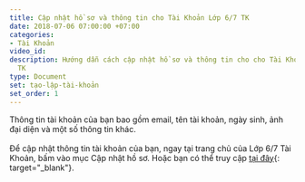 ```yaml
---
title: Cập nhật hồ sơ và thông tin cho Tài Khoản Lớp 6/7 TK
date: 2018-07-06 07:00:00 +07:00
categories:
- Tài Khoản
video_id: 
description: Hướng dẫn cách cập nhật hồ sơ và thông tin cho cho Tài Khoản Lớp 6/7
  TK
type: Document
set: tạo-lập-tài-khoản
set_order: 1
---
```


Th&ocirc;ng tin t&agrave;i khoản của bạn bao gồm email, t&ecirc;n t&agrave;i khoản, ng&agrave;y sinh, ảnh đại diện v&agrave; một số th&ocirc;ng tin kh&aacute;c.<br><br>Để cập nhật th&ocirc;ng tin t&agrave;i khoản của bạn, ngay tại trang chủ của Lớp 6/7 T&agrave;i Khoản, bấm v&agrave;o mục Cập nhật hồ sơ. Hoặc bạn c&oacute; thể truy cập&nbsp;[tại đ&acirc;y](http://www.lop67.tk/taikhoan/profile){: target="_blank"}.

#